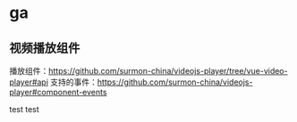 # ga
## 视频播放组件
播放组件：https://github.com/surmon-china/videojs-player/tree/vue-video-player#api
支持的事件：https://github.com/surmon-china/videojs-player#component-events

test test